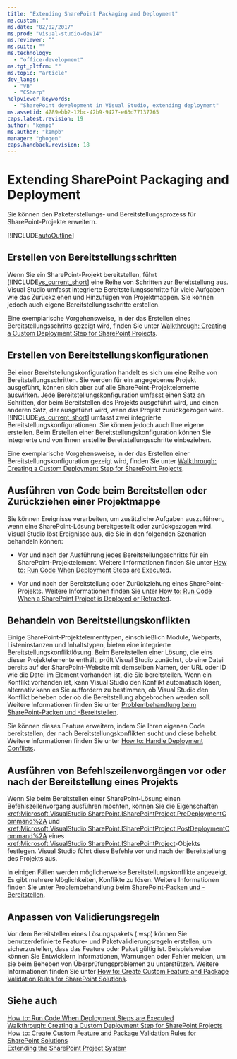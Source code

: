 ```yaml
---
title: "Extending SharePoint Packaging and Deployment"
ms.custom: ""
ms.date: "02/02/2017"
ms.prod: "visual-studio-dev14"
ms.reviewer: ""
ms.suite: ""
ms.technology: 
  - "office-development"
ms.tgt_pltfrm: ""
ms.topic: "article"
dev_langs: 
  - "VB"
  - "CSharp"
helpviewer_keywords: 
  - "SharePoint development in Visual Studio, extending deployment"
ms.assetid: 4789ebb2-12bc-42b9-9427-e63d77137765
caps.latest.revision: 19
author: "kempb"
ms.author: "kempb"
manager: "ghogen"
caps.handback.revision: 18
---
```

# Extending SharePoint Packaging and Deployment
  Sie können den Paketerstellungs\- und Bereitstellungsprozess für SharePoint\-Projekte erweitern.  
  
 [!INCLUDE[autoOutline](../Token/autoOutline_md.md)]  
  
##  <a name="creating_deployment_steps"></a> Erstellen von Bereitstellungsschritten  
 Wenn Sie ein SharePoint\-Projekt bereitstellen, führt [!INCLUDE[vs_current_short](../sharepoint/includes/vs-current-short-md.md)] eine Reihe von Schritten zur Bereitstellung aus.  Visual Studio umfasst integrierte Bereitstellungsschritte für viele Aufgaben wie das Zurückziehen und Hinzufügen von Projektmappen.  Sie können jedoch auch eigene Bereitstellungsschritte erstellen.  
  
 Eine exemplarische Vorgehensweise, in der das Erstellen eines Bereitstellungsschritts gezeigt wird, finden Sie unter [Walkthrough: Creating a Custom Deployment Step for SharePoint Projects](../sharepoint/walkthrough-creating-a-custom-deployment-step-for-sharepoint-projects.md).  
  
##  <a name="creating_deployment_configurations"></a> Erstellen von Bereitstellungskonfigurationen  
 Bei einer Bereitstellungskonfiguration handelt es sich um eine Reihe von Bereitstellungsschritten. Sie werden für ein angegebenes Projekt ausgeführt, können sich aber auf alle SharePoint\-Projektelemente auswirken.  Jede Bereitstellungskonfiguration umfasst einen Satz an Schritten, der beim Bereitstellen des Projekts ausgeführt wird, und einen anderen Satz, der ausgeführt wird, wenn das Projekt zurückgezogen wird.  [!INCLUDE[vs_current_short](../sharepoint/includes/vs-current-short-md.md)] umfasst zwei integrierte Bereitstellungskonfigurationen. Sie können jedoch auch Ihre eigene erstellen.  Beim Erstellen einer Bereitstellungskonfiguration können Sie integrierte und von Ihnen erstellte Bereitstellungsschritte einbeziehen.  
  
 Eine exemplarische Vorgehensweise, in der das Erstellen einer Bereitstellungskonfiguration gezeigt wird, finden Sie unter [Walkthrough: Creating a Custom Deployment Step for SharePoint Projects](../sharepoint/walkthrough-creating-a-custom-deployment-step-for-sharepoint-projects.md).  
  
##  <a name="run_code_before_and_after_each_deployment_step"></a> Ausführen von Code beim Bereitstellen oder Zurückziehen einer Projektmappe  
 Sie können Ereignisse verarbeiten, um zusätzliche Aufgaben auszuführen, wenn eine SharePoint\-Lösung bereitgestellt oder zurückgezogen wird.  Visual Studio löst Ereignisse aus, die Sie in den folgenden Szenarien behandeln können:  
  
-   Vor und nach der Ausführung jedes Bereitstellungsschritts für ein SharePoint\-Projektelement.  Weitere Informationen finden Sie unter [How to: Run Code When Deployment Steps are Executed](../sharepoint/how-to-run-code-when-deployment-steps-are-executed.md).  
  
-   Vor und nach der Bereitstellung oder Zurückziehung eines SharePoint\-Projekts.  Weitere Informationen finden Sie unter [How to: Run Code When a SharePoint Project is Deployed or Retracted](../sharepoint/how-to-run-code-when-a-sharepoint-project-is-deployed-or-retracted.md).  
  
##  <a name="deployment_conflicts"></a> Behandeln von Bereitstellungskonflikten  
 Einige SharePoint\-Projektelementtypen, einschließlich Module, Webparts, Listeninstanzen und Inhaltstypen, bieten eine integrierte Bereitstellungskonfliktlösung.  Beim Bereitstellen einer Lösung, die eins dieser Projektelemente enthält, prüft Visual Studio zunächst, ob eine Datei bereits auf der SharePoint\-Website mit demselben Namen, der URL oder ID wie die Datei im Element vorhanden ist, die Sie bereitstellen.  Wenn ein Konflikt vorhanden ist, kann Visual Studio den Konflikt automatisch lösen, alternativ kann es Sie auffordern zu bestimmen, ob Visual Studio den Konflikt beheben oder ob die Bereitstellung abgebrochen werden soll.  Weitere Informationen finden Sie unter [Problembehandlung beim SharePoint-Packen und -Bereitstellen](../sharepoint/troubleshooting-sharepoint-packaging-and-deployment.md).  
  
 Sie können dieses Feature erweitern, indem Sie Ihren eigenen Code bereitstellen, der nach Bereitstellungskonflikten sucht und diese behebt.  Weitere Informationen finden Sie unter [How to: Handle Deployment Conflicts](../sharepoint/how-to-handle-deployment-conflicts.md).  
  
##  <a name="run_command_line_operations_before_or_after_a_project_is_deployed"></a> Ausführen von Befehlszeilenvorgängen vor oder nach der Bereitstellung eines Projekts  
 Wenn Sie beim Bereitstellen einer SharePoint\-Lösung einen Befehlszeilenvorgang ausführen möchten, können Sie die Eigenschaften <xref:Microsoft.VisualStudio.SharePoint.ISharePointProject.PreDeploymentCommand%2A> und <xref:Microsoft.VisualStudio.SharePoint.ISharePointProject.PostDeploymentCommand%2A> eines <xref:Microsoft.VisualStudio.SharePoint.ISharePointProject>\-Objekts festlegen.  Visual Studio führt diese Befehle vor und nach der Bereitstellung des Projekts aus.  
  
 In einigen Fällen werden möglicherweise Bereitstellungskonflikte angezeigt.  Es gibt mehrere Möglichkeiten, Konflikte zu lösen.  Weitere Informationen finden Sie unter [Problembehandlung beim SharePoint-Packen und -Bereitstellen](../sharepoint/troubleshooting-sharepoint-packaging-and-deployment.md).  
  
##  <a name="customizing_validation_rules"></a> Anpassen von Validierungsregeln  
 Vor dem Bereitstellen eines Lösungspakets \(.wsp\) können Sie benutzerdefinierte Feature\- und Paketvalidierungsregeln erstellen, um sicherzustellen, dass das Feature oder Paket gültig ist.  Beispielsweise können Sie Entwicklern Informationen, Warnungen oder Fehler melden, um sie beim Beheben von Überprüfungsproblemen zu unterstützen.  Weitere Informationen finden Sie unter [How to: Create Custom Feature and Package Validation Rules for SharePoint Solutions](../sharepoint/how-to-create-custom-feature-and-package-validation-rules-for-sharepoint-solutions.md).  
  
## Siehe auch  
 [How to: Run Code When Deployment Steps are Executed](../sharepoint/how-to-run-code-when-deployment-steps-are-executed.md)   
 [Walkthrough: Creating a Custom Deployment Step for SharePoint Projects](../sharepoint/walkthrough-creating-a-custom-deployment-step-for-sharepoint-projects.md)   
 [How to: Create Custom Feature and Package Validation Rules for SharePoint Solutions](../sharepoint/how-to-create-custom-feature-and-package-validation-rules-for-sharepoint-solutions.md)   
 [Extending the SharePoint Project System](../sharepoint/extending-the-sharepoint-project-system.md)  
  
  